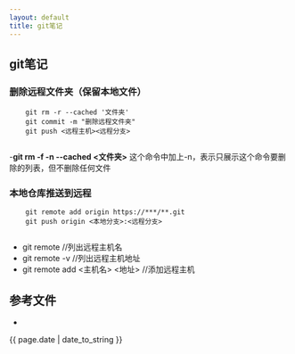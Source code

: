 ```yaml
---
layout: default
title: git笔记
---
```

## git笔记

### 删除远程文件夹（保留本地文件）

```
	git rm -r --cached '文件夹'
	git commit -m "删除远程文件夹"
	git push <远程主机><远程分支>
	
```
 -**git rm -f -n --cached <文件夹>** 这个命令中加上-n，表示只展示这个命令要删除的列表，但不删除任何文件 

### 本地仓库推送到远程

```
	git remote add origin https://***/**.git
	git push origin <本地分支>:<远程分支>
	
```

 - git remote //列出远程主机名
 - git remote -v //列出远程主机地址
 - git remote add <主机名> <地址> //添加远程主机

## 参考文件
- []()
<p>{{ page.date | date_to_string }}</p>
